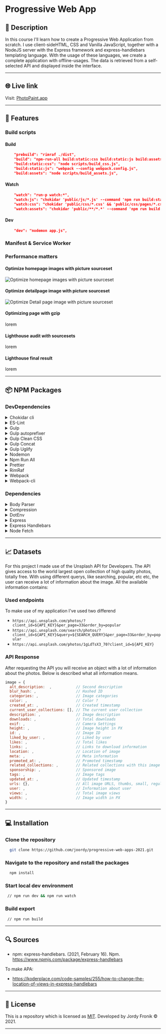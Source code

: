# Progressive Web App

## 🔦 **Description**

In this course I'll learn how to create a Progressive Web Application from scratch. I use client-sideHTML, CSS and Vanilla JavaScript, together with a NodeJS server with the Express framework and express-handlebars templating language. With the usage of these languages, we create a complete application with offline-usages. The data is retrieved from a self-selected API and displayed inside the interface.

---

## 🌐 **Live link**

Visit: [PhotoPaint.app](https://photopaint.herokuapp.com/)

---

## 🚀 **Features**

### **Build scripts**

#### **Build**

```json
    "prebuild": "rimraf ./dist",
    "build": "npm-run-all build:static:css build:static:js build:assets",
    "build:static:css": "node scripts/build_css.js",
    "build:static:js": "webpack --config webpack.config.js",
    "build:assets": "node scripts/build_assets.js",
```

#### **Watch**

```json
    "watch": "run-p watch:*",
    "watch:js": "chokidar 'public/js/*.js' --command 'npm run build:static:js'",
    "watch:css": "chokidar 'public/css/*.css' && 'public/css/pages/*.css' --command 'npm run build:static:css'",
    "watch:assets": "chokidar 'public/**/*.*' --command 'npm run build:assets'"
```

#### **Dev**

```json
    "dev": "nodemon app.js",
```

### **Manifest & Service Worker**

### **Performance matters**

#### **Optimize homepage images with picture sourceset**

![Optimize homepage images with picture sourceset](https://user-images.githubusercontent.com/48051912/112610356-e2c93e00-8e1c-11eb-903f-f3c4edd8f68d.png)

#### **Optimize detailpage image with picture sourceset**

![Optimize Detail page image  with picture sourceset](https://user-images.githubusercontent.com/48051912/112610747-53705a80-8e1d-11eb-8789-3172ef4277f4.png)

#### **Optimizing page with gzip**

lorem

#### **Lighthouse audit _with_ sourcesets**

lorem

#### **Lighthouse final result**

lorem

---

## 📦 **NPM Packages**

### **DevDependencies**

<details>
  <summary> Chokidar cli</summary>
  Hello
</details>
<details>
  <summary> ES-Lint</summary>
  Hello
</details>
<details>
  <summary> Gulp</summary>
  Hello
</details>
<details>
  <summary> Gulp autoprefixer</summary>
  Hello
</details>
<details>
  <summary> Gulp Clean CSS</summary>
  Hello
</details>
<details>
  <summary> Gulp Concat</summary>
  Hello
</details>
<details>
  <summary> Gulp Uglify</summary>
  Hello
</details>
<details>
  <summary> Nodemon</summary>
  Hello
</details>
<details>
  <summary> Npm Run All</summary>
  Hello
</details>
<details>
  <summary> Prettier</summary>
  Hello
</details>
<details>
  <summary> RimRaf</summary>
  Hello
</details>
<details>
  <summary> Webpack</summary>
  Hello
</details>
<details>
  <summary> Webpack-cli</summary>
  Hello
</details>

### **Dependencies**

<details>
  <summary> Body Parser</summary>
  Hello
</details>
<details>
  <summary> Compression</summary>
  Hello
</details>
<details>
  <summary> DotEnv </summary>
  Hello
</details>
<details>
  <summary> Express</summary>
  Hello
</details>
<details>
  <summary> Express Handlebars</summary>
  Hello
</details>
<details>
  <summary> Node Fetch </summary>
  Hello
</details>

---

## 📈 **Datasets**

For this project I made use of the Unsplash API for Developers. The API gives access to the world largest open collection of high quality photos, totally free. With using different querys, like searching, popular, etc etc, the user can receive a lot of information about the image. All the available information contains:

### Used endpoints

To make use of my application I've used two differend

- `https://api.unsplash.com/photos/?client_id=${API_KEY}&per_page=33&order_by=popular`
- `https://api.unsplash.com/search/photos/?client_id=${API_KEY}&query=${SEARCH_QUERY}&per_page=33&order_by=popular `
- `https://api.unsplash.com/photos/1gLdTsX3_70?client_id=${API_KEY}`

### API Response

After requesting the API you will receive an object with a lot of information about the photos. Below is described what all information means.

```js
image = {
  alt_description:  ,           // Second description
  blur_hash: ,                  // Hashed ID
  categories: ,                 // Image categories
  color: ,                      // Color ?
  created_at: ,                 // Created timestamp
  current_user_collections: [], // The current user collection
  description: ,                // Image description
  downloads: ,                  // Total downloads
  exif: ,                       // Camera Settings
  height: ,                     // Image height in PX
  id: ,                         // Image ID
  liked_by_user: ,              // Liked by user
  likes: ,                      // Total likes
  links: ,                      // Links to download information
  location: ,                   // Location of image
  meta: ,                       // Meta information
  promoted_at: ,                // Promoted timestamp
  related_collections: ,        // Related collections with this image
  sponsorship: ,                // Sponsored image
  tags: ,                       // Image tags
  updated_at: ,                 // Updated timestamp
  urls: {},                     // All image URLS, thumbs, small, regular, full, raw
  user: ,                       // Information about user
  views: ,                      // Total image views
  width: ,                      // Image width in PX
}
```

---

## 💻 **Installation**

### Clone the repository

```bash
  git clone https://github.com/joordy/progressive-web-apps-2021.git
```

### Navigate to the repository and nstall the packages

```bash
  npm install
```

### Start local dev environment

```bash
 // npm run dev && npm run watch
```

### Build export

```bash
 // npm run build
```

---

## 🔍 **Sources**

- npm: express-handlebars. (2021, February 16). Npm. https://www.npmjs.com/package/express-handlebars

To make APA:

- https://koderplace.com/code-samples/255/how-to-change-the-location-of-views-in-express-handlebars

---

## 🔐 **License**

This is a repository which is licensed as [MIT](https://github.com/joordy/progressive-web-apps-2021/blob/master/LICENSE). Developed by Jordy Fronik ©️ 2021.

---

<!-- Add a link to your live demo in Github Pages 🌐-->

<!-- ☝️ replace this description with a description of your own work -->

<!-- replace the code in the /docs folder with your own, so you can showcase your work with GitHub Pages 🌍 -->

<!-- Add a nice poster image here at the end of the week, showing off your shiny frontend 📸 -->

<!-- Maybe a table of contents here? 📚 -->

<!-- How about a section that describes how to install this project? 🤓 -->

<!-- ...but how does one use this project? What are its features 🤔 -->

<!-- What external data source is featured in your project and what are its properties 🌠 -->

<!-- Maybe a checklist of done stuff and stuff still on your wishlist? ✅ -->

<!-- How about a license here? 📜 (or is it a licence?) 🤷 -->
